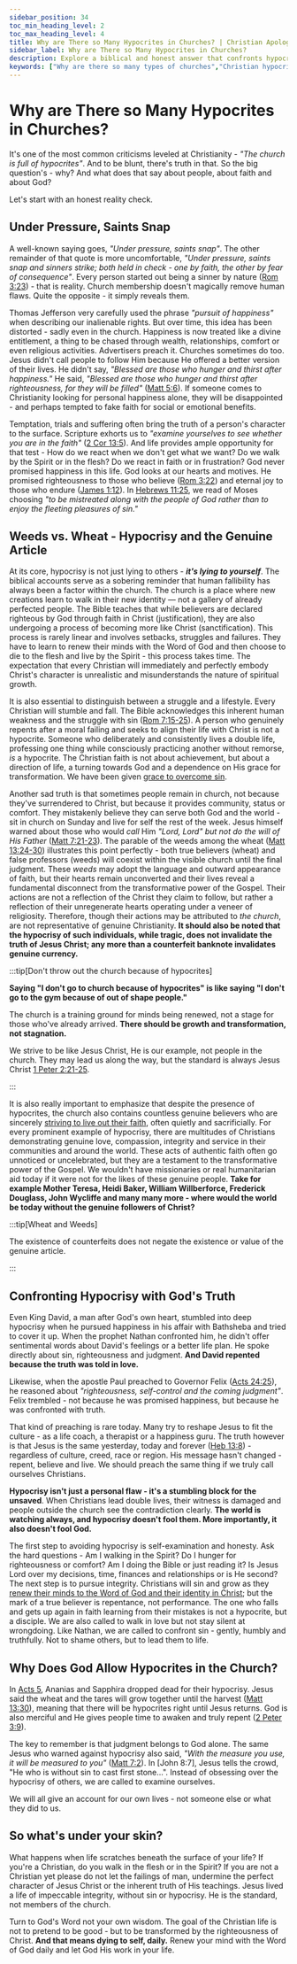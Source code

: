 ```yaml
---
sidebar_position: 34
toc_min_heading_level: 2
toc_max_heading_level: 4
title: Why are There so Many Hypocrites in Churches? | Christian Apologetics
sidebar_label: Why are There so Many Hypocrites in Churches?
description: Explore a biblical and honest answer that confronts hypocrisy in Christianity, the danger of self-deception and God's call to righteousness over happiness.
keywords: ["Why are there so many types of churches","Christian hypocrisy","hypocrites in church","Christian self-examination","double life Christianity","righteousness vs happiness","Christian apologetics","fake Christians","truth in love","examine yourself","faith test"]
---
```


# Why are There so Many Hypocrites in Churches?

It's one of the most common criticisms leveled at Christianity - *"The church is full of hypocrites"*. And to be blunt,
there's truth in that. So the big question's - why? And what does that say about people, about faith and about God?

Let's start with an honest reality check.

## Under Pressure, Saints Snap

A well-known saying goes, *"Under pressure, saints snap"*. The other remainder of that quote is more
uncomfortable, *"Under pressure, saints snap and sinners strike; both held in check - one by faith, the 
other by fear of consequence"*. Every person started out being a sinner by nature ([Rom 3:23](https://www.biblegateway.com/passage/?search=Romans%203%3A23&version=NKJV)) - that is reality.
Church membership doesn't magically remove human flaws. Quite the opposite - it simply reveals them.

Thomas Jefferson very carefully used the phrase *"pursuit of happiness"* when describing our inalienable rights. But
over time, this idea has been distorted - sadly even in the church. Happiness is now treated like a divine entitlement,
a thing to be chased through wealth, relationships, comfort or even religious activities. Advertisers preach it.
Churches sometimes do too. Jesus didn't call people to follow Him because He offered a better version of their lives.
He didn't say, *"Blessed are those who hunger and thirst after happiness."* He said, *"Blessed are those who hunger and
thirst after righteousness, for they will be filled"*
([Matt 5:6](https://www.biblegateway.com/passage/?search=Matt%205%3A6&version=NKJV)). If someone comes to Christianity
looking for personal happiness alone, they will be disappointed - and perhaps tempted to fake faith for social
or emotional benefits. 

Temptation, trials and suffering often bring the truth of a person's character to the surface. Scripture exhorts us to
*"examine yourselves to see whether you are in the faith"*
([2 Cor 13:5](https://www.biblegateway.com/passage/?search=2%20Corinthians%2013%3A5&version=NKJV)). And life provides
ample opportunity for that test - How do we react when we don't get what we want? Do we walk by the Spirit or in the
flesh? Do we react in faith or in frustration? God never promised happiness in this life. God looks at our hearts and motives.
He promised righteousness to those
who believe ([Rom 3:22](https://www.biblegateway.com/passage/?search=roma%203%3A22&version=NKJV)) and eternal joy to
those who endure ([James 1:12](https://www.biblegateway.com/passage/?search=james%201%3A12&version=NKJV)). In 
[Hebrews 11:25](https://www.biblegateway.com/passage/?search=heb%2011%3A25&version=NKJV), we read of Moses choosing 
*"to be mistreated along with the people of God rather than to enjoy the fleeting pleasures of sin."*

## Weeds vs. Wheat - Hypocrisy and the Genuine Article

At its core, hypocrisy is not just lying to others - ***it's lying to yourself***. 
The biblical accounts serve as a sobering reminder that human fallibility has always been a factor
within the church. The church is a place where new creations learn to walk in their new identity — not
a gallery of already perfected people. The Bible teaches that while believers are declared righteous
by God through faith in Christ (justification), they are also undergoing a process of becoming
more like Christ (sanctification). This process is rarely linear and involves
setbacks, struggles and failures. They have to learn to renew their minds with the Word of God and then choose to die to the
flesh and live by the Spirit - this process takes time. The expectation that every Christian will immediately
and perfectly embody Christ's character is unrealistic and misunderstands the nature of spiritual growth.

It is also essential to distinguish between a struggle and a lifestyle. Every Christian will
stumble and fall. The Bible acknowledges this inherent human weakness and the struggle with sin
([Rom 7:15-25](https://www.biblegateway.com/passage/?search=Romans%207%3A15-25&version=NKJV)). A person who
genuinely repents after a moral failing and seeks to align their life with Christ is not a hypocrite.
Someone who deliberately and consistently lives a double life, professing one thing while
consciously practicing another without remorse, *is* a hypocrite. The Christian faith is not about achievement, but about
a direction of life, a turning towards God and a dependence on His grace for transformation.
We have been given [grace to overcome sin](../../jesus/because-he-lives/grace-and-empowerment.md).

Another sad truth is that sometimes people remain in church, not because they've surrendered
to Christ, but because it provides community, status or comfort. They mistakenly believe they can 
serve both God and the world - sit in church on Sunday and live for self the rest of the week.
Jesus himself warned about those who would *call* Him *"Lord, Lord"* *but not do the will of His Father*
([Matt 7:21-23](https://www.biblegateway.com/passage/?search=Matthew%207%3A21-23&version=NKJV)). The parable of
the weeds among the wheat
([Matt 13:24-30](https://www.biblegateway.com/passage/?search=Matt%2013%3A24-30&version=NKJV))
illustrates this point perfectly - both true believers (wheat) and false professors (weeds) will coexist
within the visible church until the final judgment. These *weeds* may adopt the language and outward
appearance of faith, but their hearts remain unconverted and their lives reveal a fundamental disconnect
from the transformative power of the Gospel. Their actions are not a reflection of the Christ they claim
to follow, but rather a reflection of their unregenerate hearts operating under a veneer of religiosity.
Therefore, though their actions may be attributed to *the church*, are not representative of genuine
Christianity. **It should also be noted that the hypocrisy of such individuals, while tragic, does not
invalidate the truth of Jesus Christ; any more than a counterfeit banknote invalidates genuine currency.**

:::tip[Don't throw out the church because of hypocrites]

**Saying "I don't go to church because of hypocrites" is like saying "I don't go to the gym because of
out of shape people."**

The church is a training ground for minds being renewed, not a stage for those who've already arrived. **There should be growth and transformation, not stagnation.**

We strive to be like Jesus Christ, He is our example, not people in the church. They may lead us along the way, but the 
standard is always Jesus Christ [1 Peter 2:21-25](https://www.biblegateway.com/passage/?search=1%20Peter%202%3A21-25&version=NKJV).

:::

It is also really important to emphasize that despite the presence of hypocrites, the church also contains
countless genuine believers who are sincerely [striving to live out their faith](../../jesus/because-he-lives/i-can-face-tomorrow.md), often quietly and sacrificially. For every prominent example of hypocrisy, there are multitudes of Christians demonstrating
genuine love, compassion, integrity and service in their communities and around the world. These acts of authentic
faith often go unnoticed or uncelebrated, but they are a testament to the transformative power of the Gospel.
We wouldn't have missionaries or real humanitarian aid today if it were not for the likes of these genuine
people. **Take for example Mother Teresa, Heidi Baker, William Willberforce, Frederick Douglass, John Wycliffe
and many many more - where would the world be today without the genuine followers of Christ?**

:::tip[Wheat and Weeds]

The existence of counterfeits does not negate the existence or value of the genuine article.

:::

## Confronting Hypocrisy with God's Truth

Even King David, a man after God's own heart, stumbled into deep hypocrisy when he pursued happiness in his affair
with Bathsheba and tried to cover it up. When the prophet Nathan confronted him, he didn't offer sentimental words
about David's feelings or a better life plan. He spoke directly about sin, righteousness and judgment.
**And David repented because the truth was told in love.**

Likewise, when the apostle Paul preached to Governor Felix
([Acts 24:25](https://www.biblegateway.com/passage/?search=Acts%2024%3A25&version=NKJV)), he reasoned about
*"righteousness, self-control and the coming judgment"*. Felix trembled - not because he was promised happiness, but
because he was confronted with truth.

That kind of preaching is rare today. Many try to reshape Jesus to fit the culture - as a life coach, a therapist
or a happiness guru. The truth however is that Jesus is the same yesterday, today and forever
([Heb 13:8](https://www.biblegateway.com/passage/?search=Hebrews%2013%3A8&version=NKJV)) - regardless of culture,
creed, race or region. His message hasn't changed - repent, believe and live. We should preach the same thing if we
truly call ourselves Christians.

**Hypocrisy isn't just a personal flaw - it's a stumbling block for the unsaved**. When Christians lead double lives,
their witness is damaged and people outside the church see the contradiction clearly. **The world is watching always,
and hypocrisy doesn't fool them. More importantly, it also doesn't fool God.**

The first step to avoiding hypocrisy is self-examination and honesty. Ask the hard questions - Am
I walking in the Spirit? Do I hunger for righteousness or comfort? Am I doing the Bible or just reading it?
Is Jesus Lord over my decisions, time, finances and relationships or is He second? The next step is to pursue
integrity. Christians will sin and grow as they [renew their minds to the Word of God and their identity in Christ](../../jesus/because-he-lives/new-identity-in-christ.mdx); but the mark of a true believer is repentance, not performance.
The one who falls and gets up again in faith learning from their mistakes is not a hypocrite, but a disciple.
We are also called to walk in love but not stay silent at wrongdoing.
Like Nathan, we are called to confront sin - gently, humbly and truthfully. Not to shame others, but to lead them
to life.

## Why Does God Allow Hypocrites in the Church?

In [Acts 5](https://www.biblegateway.com/passage/?search=acts%205&version=NKJV), Ananias and Sapphira dropped dead 
for their hypocrisy. Jesus said the wheat and the tares will grow together until the harvest
([Matt 13:30](https://www.biblegateway.com/passage/?search=Matt%2013%3A30&version=NKJV)), meaning that there will
be hypocrites right until Jesus returns. God is also merciful and He gives people time to awaken and truly
repent ([2 Peter 3:9](https://www.biblegateway.com/passage/?search=2%20Peter%203%3A9&version=NKJV)).

The key to remember is that judgment belongs to God alone. The same Jesus who warned against hypocrisy also said,
*"With the measure you use, it will be measured to you"* ([Matt 7:2](https://www.biblegateway.com/passage/?search=Matt%207%3A2&version=NKJV)). In [John 8:7], Jesus tells the crowd, "He who is without
sin to cast first stone...". Instead of obsessing over the hypocrisy of others, we are called to examine ourselves.

We will all give an account for our own lives - not someone else or what they did to us.

## So what's under your skin?

What happens when life scratches beneath the surface of your life? If you're a Christian, do you walk in the flesh
or in the Spirit? If you are not a Christian yet please do not let the failings of man, undermine the perfect character
of Jesus Christ or the inherent truth of His teachings. Jesus lived a life of impeccable integrity, without sin or hypocrisy.
He is the standard, not members of the church.

Turn to God's Word not your own wisdom. The goal of the Christian life is not to pretend to be good - but to be transformed
by the righteousness of Christ. **And that means dying to self, daily.** Renew your mind with the Word of God daily and let 
God His work in your life. 
